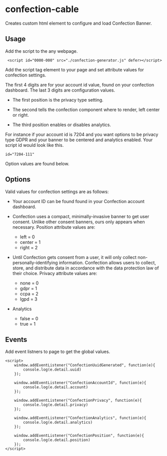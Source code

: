 # confection-cable

Creates custom html element to configure and load Confection Banner.


## Usage
Add the script to the any webpage.

```
 <script id="0000-000" src="./confection-generator.js" defer></script>
```

Add the script tag element to your page and set attribute values for confection settings.

The first 4 digits are for your account id value, found on your confection dashboard.
The last 3 digits are configuration values.

- The first position is the privacy type setting.

- The second tells the confection component where to render, left center or right.

- The third position enables or disables analytics.

For instance if your account id is 7204 and you want options to be privacy type GDPR and your banner to be centered and analytics enabled. Your script id would look like this.

```
id="7204-111"
```

Option values are found below.

## Options


Valid values for confection settings are as follows:

* Your account ID can be found found in your Confection account dashboard.

- Confection uses a compact, minimally-invasive banner to get user consent. Unlike other consent banners, ours only appears when necessary. Position attribute values are:

    - left = 0
    - center = 1
    - right = 2


- Until Confection gets consent from a user, it will only collect non-personally-identifying information.
Confection allows users to collect, store, and distribute data in accordance with the data protection law of their choice. Privacy attribute values are: 
    - none = 0 
    - gdpr = 1
    - ccpa = 2
    - lgpd = 3


- Analytics
	- false = 0
	- true = 1


## Events

Add event listners to page to get the global values.

    <script>
        window.addEventListener("ConfectionUuidGenerated", function(e){
            console.log(e.detail.uuid)
        });
    
        window.addEventListener("ConfectionAccountId", function(e){
            console.log(e.detail.account)
        });
    
        window.addEventListener("ConfectionPrivacy", function(e){
            console.log(e.detail.privacy)
        });
    
        window.addEventListener("ConfectionAnalytics", function(e){
            console.log(e.detail.analytics)
        });
    
        window.addEventListener("ConfectionPosition", function(e){
            console.log(e.detail.position)
        });
    </script>
